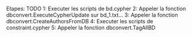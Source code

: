 Etapes: TODO 
1: Executer les scripts de bd.cypher
2: Appeler la fonction dbconvert.ExecuteCypherUpdate sur bd_1.txt...
3: Appeler la fonction dbconvert.CreateAuthorsFromDB
4: Executer les scripts de constraint.cypher
5: Appeler la fonction dbconvert.TagAllBD